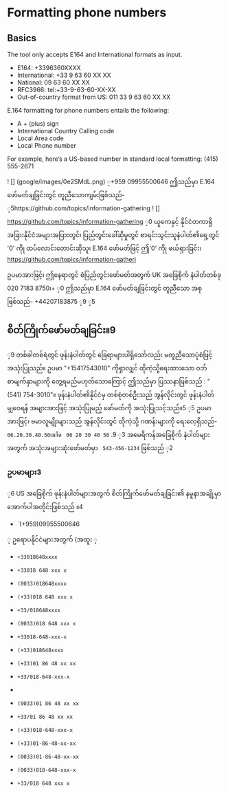 # Formatting phone numbers

## Basics

The tool only accepts E164 and International formats as input.

- E164: +3396360XXXX
- International: +33 9 63 60 XX XX
- National: 09 63 60 XX XX
- RFC3966: tel:+33-9-63-60-XX-XX
- Out-of-country format from US: 011 33 9 63 60 XX XX

E.164 formatting for phone numbers entails the following:

- A + (plus) sign
- International Country Calling code
- Local Area code
- Local Phone number

For example, here’s a US-based number in standard local formatting: (415) 555-2671

! [] (google/images/0e2SMdL.png)
့+959 09955500646
ဤသည်မှာ E.164 ဖော်မတ်ချခြင်းတွင် တူညီသောကျမ်းဖြစ်သည်-
့5https://github.com/topics/information-gathering
! [] https://github.com/topics/information-gathering
့0
ယူကေနှင့် နိုင်ငံတကာရှိ အခြားနိုင်ငံအများအပြားတွင်၊ ပြည်တွင်းခေါ်ဆိုမှုတွင် စာရင်းသွင်းသူနံပါတ်၏ရှေ့တွင် '0' ကိုု ထပ်လောင်းတောင်းဆိုသူ၊ E.164 ဖော်မတ်ဖြင့် ဤ'0' ကိုု ဖယ်ရှားခြင်း၊ https://github.com/topics/information-gatheri

ဥပမာအားဖြင့်၊ ဤနေရာတွင် စံပြည်တွင်းဖော်မတ်အတွက် UK အခြေစိုက် နံပါတ်တစ်ခု 020 7183 8750၊+
့0
ဤသည်မှာ E.164 ဖော်မတ်ချခြင်းတွင် တူညီသော အစုဖြစ်သည်- +44207183875
့9
့5
## စိတ်ကြိုက်ဖော်မတ်ချခြင်း။9
့9
တစ်ခါတစ်ရံတွင် ဖုန်းနံပါတ်တွင် ခြေရာများပါရှိသော်လည်း မတူညီသောပုံစံဖြင့် အသုံးပြုသည်။ ဥပမာ "+15417543010" ကိုရှာလျှင် ထိုကဲ့သို့ရေးထားသော ဝဘ်စာမျက်နှာများကို တွေ့ရမည်မဟုတ်သောကြောင့် ဤသည်မှာ ပြဿနာဖြစ်သည် : "(541) 754-3010"။ ဖုန်းနံပါတ်၏နိုင်ငံမှ တစ်စုံတစ်ဦးသည် အွန်လိုင်းတွင် ဖုန်းနံပါတ်မျှဝေရန် အများအားဖြင့် အသုံးပြုမည့် ဖော်မတ်ကို အသုံးပြုသင့်သည်။5
့5
ဥပမာအားဖြင့်၊ ဗမာလူမျိုးများသည် အွန်လိုင်းတွင် ထိုကဲ့သို့ ဂဏန်းများကို ရေးလေ့ရှိသည်- `06.20.30.40.50`เมล็ด ` 06 20 30 40 50` .9
့3
အမေရိကန်အခြေစိုက် နံပါတ်များအတွက် အသုံးအများဆုံးဖော်မတ်မှာ ` 543-456-1234` ဖြစ်သည်
့2
### ဥပမာများ3
့6
US အခြေစိုက် ဖုန်းနံပါတ်များအတွက် စိတ်ကြိုက်ဖော်မတ်ချခြင်း၏ နမူနာအချို့မှာ အောက်ပါအတိုင်းဖြစ်သည် ။4

- `(+959)09955500646








့
ဥရောပနိုင်ငံများအတွက် (အထူး
့

- `+33018648xxxx`
- `+33018 648 xxx x`
- `(0033)018648xxxx`
- `(+33)018 648 xxx x`
- `+33/018648xxxx`
- `(0033)018 648 xxx x`
- `+33018-648-xxx-x`
- `(+33)018648xxxx`
- `(+33)01 86 48 xx xx`
- `+33/018-648-xxx-x`
-

- `(0033)01 86 48 xx xx`
- `+33/01 86 48 xx xx`
- `(+33)018-648-xxx-x`
- `(+33)01-86-48-xx-xx`
- `(0033)01-86-48-xx-xx`
- `(0033)018-648-xxx-x`
- `+33/018 648 xxx x`
